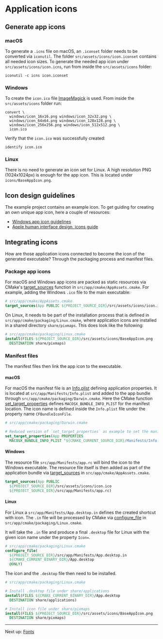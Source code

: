 # Application icons

## Generate app icons

### macOS

To generate a `.icns` file on macOS, an `.iconset` folder needs to be converted via `iconutil`. The
folder `src/assets/icons/icon.iconset` contains all needed icon sizes. To generate the needed app icon
under `src/assets/icons/icon.icns`, run from inside the `src/assets/icons` folder:

```shell
iconutil -c icns icon.iconset
```

### Windows

To create the `icon.ico` file [ImageMagick](https://www.imagemagick.org) is used. From inside the `src/assets/icons`
folder run:

```shell
convert \
  windows/icon_16x16.png windows/icon_32x32.png \
  windows/icon_64x64.png windows/icon_128x128.png \
  windows/icon_256x256.png windows/icon_512x512.png \
  icon.ico
```

Verify that the `icon.ico` was successfully created:

```shell
identify icon.ico
```

### Linux

There is no need to generate an icon set for Linux. A high resolution PNG (1024x1024px) is enough for the app icon. This
is located under `icons/BaseAppIcon.png`.

## Icon design guidelines

The example project contains an example icon. To get guiding for creating an own unique app icon, here a couple of
resources:

- [Windows app icon guidelines](https://learn.microsoft.com/en-us/windows/apps/design/style/iconography/app-icon-design)
- [Apple human interface design, icons guide](https://developer.apple.com/design/human-interface-guidelines/foundations/app-icons/)

## Integrating icons

How are those application icons connected to become the icon of the generated executable? Through the packaging process
and manifest files.

### Package app icons

For macOS and Windows app icons are packed as static resources via
CMake's [target_sources](https://cmake.org/cmake/help/latest/command/target_sources.html) function
in `src/app/cmake/AppAssets.cmake`. For example, adding the Windows `.ico` file to the main executable:

```cmake
# src/app/cmake/AppAssets.cmake
target_sources(App PUBLIC ${PROJECT_SOURCE_DIR}/src/assets/icons/icon.ico)
```

On Linux, it needs to be part of the installation process that is defined in `src/app/cmake/packaging/Linux.cmake`,
where application icons are installed in a shared directory `share/pixmaps`. This does look like the following:

```cmake
# src/app/cmake/packaging/Linux.cmake
install(FILES ${PROJECT_SOURCE_DIR}/src/assets/icons/BaseAppIcon.png
  DESTINATION share/pixmaps)
```

### Manifest files

The manifest files then link the app icon to the executable.

#### macOS

For macOS the manifest file is
an [Info.plist](https://developer.apple.com/documentation/bundleresources/information_property_list) defining
application properties. It is located at `src/app/Manifests/Info.plist` and added to the app bundle
through `src/app/cmake/packaging/Darwin.cmake`. Here the CMake
function [set_target_properties](https://cmake.org/cmake/help/latest/command/set_target_properties.html)
defines `MACOSX_BUNDLE_INFO_PLIST` for the manifest location. The icon name is defined inside the `Info.plist` file
under the property name `CFBundleIconFile`.

```cmake
# src/app/cmake/packaging/Darwin.cmake

# Reduced version of `set_target_properties` as example to set the manifest file.
set_target_properties(App PROPERTIES
  MACOSX_BUNDLE_INFO_PLIST "${CMAKE_CURRENT_SOURCE_DIR}/Manifests/Info.plist")
```

#### Windows

The resource file `src/app/Manifests/app.rc` will bind the icon to the Windows executable. The resource file itself is
then added as part of the application bundle
via [target_sources](https://cmake.org/cmake/help/latest/command/target_sources.html)
in `src/app/cmake/AppAssets.cmake`.

```cmake
target_sources(App PUBLIC
  ${PROJECT_SOURCE_DIR}/src/assets/icons/icon.ico
  ${PROJECT_SOURCE_DIR}/src/app/Manifests/app.rc)
```

#### Linux

For Linux a `src/app/Manifests/App.desktop.in` defines the created shortcut with icon. The `.in` file will be processed
by CMake via [configure_file](https://cmake.org/cmake/help/latest/command/configure_file.html)
in `src/app/cmake/packaging/Linux.cmake`.

It will take the `.in` file and produce a final `.desktop` file for Linux with the given icon name under the
property `Icon=`.

```cmake
# src/app/cmake/packaging/Linux.cmake
configure_file(
  ${PROJECT_SOURCE_DIR}/src/app/Manifests/App.desktop.in
  ${CMAKE_CURRENT_BINARY_DIR}/App.desktop
  @ONLY)
```

The icon and the `.desktop` file then need to be installed.

```cmake
# src/app/cmake/packaging/Linux.cmake

# Install .desktop file under share/applications
install(FILES ${CMAKE_CURRENT_BINARY_DIR}/App.desktop
  DESTINATION share/applications)

# Install icon file under share/pixmaps
install(FILES ${PROJECT_SOURCE_DIR}/src/assets/icons/BaseAppIcon.png
  DESTINATION share/pixmaps)
```

***

Next up: [Fonts](Fonts.md)

